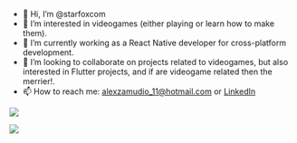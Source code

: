 - 👋 Hi, I’m @starfoxcom
- 👀 I’m interested in videogames (either playing or learn how to make them).
- 🌱 I’m currently working as a React Native developer for cross-platform development.
- 💞️ I’m looking to collaborate on projects related to videogames, but also interested in Flutter projects, and if are videogame related then the merrier!.
- 📫 How to reach me: alexzamudio_11@hotmail.com or [LinkedIn](https://www.linkedin.com/in/alexzamudio/?locale=en_US)

![](https://github-readme-stats.vercel.app/api?username=starfoxcom&theme=dark&show_icons=true)

![](https://github-readme-stats.vercel.app/api/top-langs/?username=starfoxcom&theme=dark&layout=compact)

<!---
starfoxcom/starfoxcom is a ✨ special ✨ repository because its `README.md` (this file) appears on your GitHub profile.
You can click the Preview link to take a look at your changes.
--->
